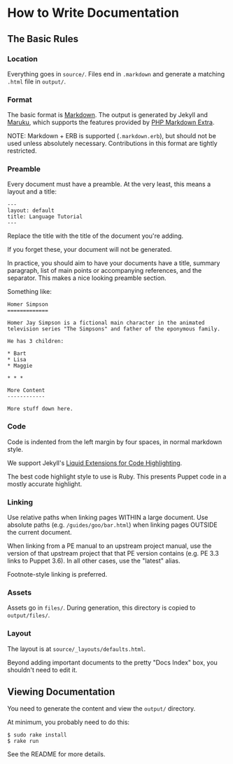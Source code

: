 How to Write Documentation
==========================

The Basic Rules
---------------

### Location

Everything goes in `source/`.  Files end in `.markdown` and generate a
matching `.html` file in `output/`.

### Format

The basic format is [Markdown][1].  The output is generated by Jekyll and
[Maruku][2], which supports the features provided by [PHP Markdown Extra][3].

NOTE: Markdown + ERB is supported (`.markdown.erb`), but should not be
used unless absolutely necessary.  Contributions in this format are
tightly restricted.

### Preamble

Every document must have a preamble.  At the very least, this means a
layout and a title:

    ---
    layout: default
    title: Language Tutorial
    ---

Replace the title with the title of the document you're adding.

If you forget these, your document will not be generated.

In practice, you should aim to have your documents have a title,
summary paragraph, list of main points or accompanying references,
and the separator.  This makes a nice looking preamble section.

Something like:

    Homer Simpson
    =============

    Homer Jay Simpson is a fictional main character in the animated
    television series "The Simpsons" and father of the eponymous family.

    He has 3 children:

    * Bart
    * Lisa
    * Maggie

    * * *

    More Content
    ------------

    More stuff down here.

### Code

Code is indented from the left margin by four spaces, in normal
markdown style.

We support Jekyll's [Liquid Extensions for Code Highlighting][4].

The best code highlight style to use is Ruby. This presents Puppet
code in a mostly accurate highlight.

### Linking

Use relative paths when linking pages WITHIN a large document. Use absolute paths (e.g. `/guides/goo/bar.html`) when linking pages OUTSIDE the current document.

When linking from a PE manual to an upstream project manual, use the version of that upstream project that that PE version contains (e.g. PE 3.3 links to Puppet 3.6). In all other cases, use the "latest" alias.

Footnote-style linking is preferred.

### Assets

Assets go in `files/`.  During generation, this directory is copied to
`output/files/`.

### Layout

The layout is at `source/_layouts/defaults.html`.

Beyond adding important documents to the pretty "Docs Index" box,
you shouldn't need to edit it.

Viewing Documentation
---------------------

You need to generate the content and view the `output/` directory.

At minimum, you probably need to do this:

    $ sudo rake install
    $ rake run

See the README for more details.

[1]: http://daringfireball.net/projects/markdown/
[2]: http://maruku.rubyforge.org/
[3]: http://michelf.com/projects/php-markdown/extra/
[4]: https://github.com/mojombo/jekyll/wiki/liquid-extensions
